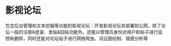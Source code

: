# 影视论坛

包含后台管理和文本挖掘等功能的影视论坛：开发影视论坛并部署到公网，除了论坛一般的注册&登录、发帖&回帖功能外，还能以管理员身份对用户和帖子进行监控和删除，同时还能对论坛帖子进行网络爬虫、词云图绘制、情感分析等
